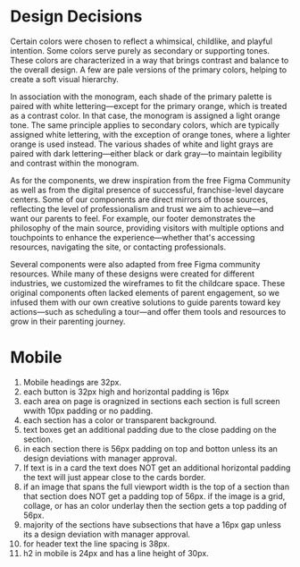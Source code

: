 # Design Decisions
Certain colors were chosen to reflect a whimsical, childlike, and playful intention. Some colors serve purely as secondary or supporting tones. These colors are characterized in a way that brings contrast and balance to the overall design. A few are pale versions of the primary colors, helping to create a soft visual hierarchy.

In association with the monogram, each shade of the primary palette is paired with white lettering—except for the primary orange, which is treated as a contrast color. In that case, the monogram is assigned a light orange tone. The same principle applies to secondary colors, which are typically assigned white lettering, with the exception of orange tones, where a lighter orange is used instead. The various shades of white and light grays are paired with dark lettering—either black or dark gray—to maintain legibility and contrast within the monogram.

As for the components, we drew inspiration from the free Figma Community as well as from the digital presence of successful, franchise-level daycare centers. Some of our components are direct mirrors of those sources, reflecting the level of professionalism and trust we aim to achieve—and want our parents to feel. For example, our footer demonstrates the philosophy of the main source, providing visitors with multiple options and touchpoints to enhance the experience—whether that's accessing resources, navigating the site, or contacting professionals.

Several components were also adapted from free Figma community resources. While many of these designs were created for different industries, we customized the wireframes to fit the childcare space. These original components often lacked elements of parent engagement, so we infused them with our own creative solutions to guide parents toward key actions—such as scheduling a tour—and offer them tools and resources to grow in their parenting journey.

# Mobile
1. Mobile headings are 32px.
2. each button is 32px high and horizontal padding is 16px
3. each area on page is oragnized in sections each section is full screen wwith 10px padding or no padding.
4. each section has a color or transparent background.
5. text boxes get an additional padding due to the close padding on the section.
6. in each section there is 56px padding on top and botton unless its an design deviations with manager approval.
7. If text is in a card the text does NOT get an additional horizontal padding the text will just appear close to the cards border.
8. if an image that spans the full viewport width is the top of a section than that section does NOT get a padding top of 56px. if the image is a grid, collage, or has an color underlay then the section gets a top padding of 56px.
9. majority of the sections have subsections that have a 16px gap unless its a design deviation with manager approval.
10. for header text the line spacing is 38px.
11. h2 in mobile is 24px and has a line height of 30px.